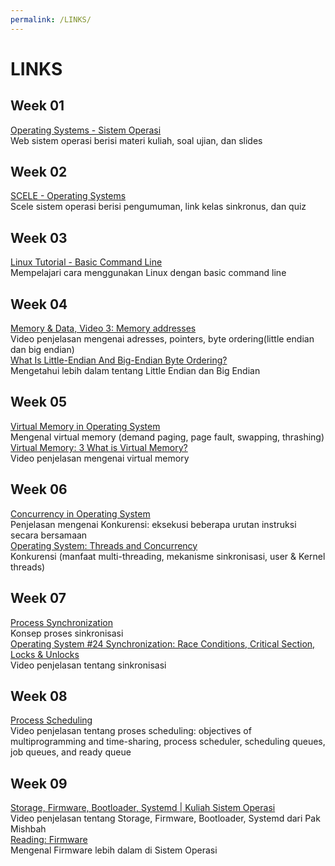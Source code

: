 ```yaml
---
permalink: /LINKS/
---
```

# LINKS
## Week 01
[Operating Systems - Sistem Operasi](https://os.vlsm.org/)<br>
Web sistem operasi berisi materi kuliah, soal ujian, dan slides
## Week 02
[SCELE - Operating Systems](https://scele.cs.ui.ac.id/course/view.php?id=3268)<br>
Scele sistem operasi berisi pengumuman, link kelas sinkronus, dan quiz
## Week 03
[Linux Tutorial - Basic Command Line](https://www.youtube.com/watch?v=cBokz0LTizk)<br>
Mempelajari cara menggunakan Linux dengan basic command line
## Week 04
[Memory & Data, Video 3: Memory addresses](https://www.youtube.com/watch?v=lzMCuw_5dfM)<br>
Video penjelasan mengenai adresses, pointers, byte ordering(little endian dan big endian)<br>
[What Is Little-Endian And Big-Endian Byte Ordering?](https://www.section.io/engineering-education/what-is-little-endian-and-big-endian/)<br>
Mengetahui lebih dalam tentang Little Endian dan Big Endian
## Week 05
[Virtual Memory in Operating System](https://www.geeksforgeeks.org/virtual-memory-in-operating-system/)<br>
Mengenal virtual memory (demand paging, page fault, swapping, thrashing)<br>
[Virtual Memory: 3 What is Virtual Memory?](https://www.youtube.com/watch?v=qlH4-oHnBb8)<br>
Video penjelasan mengenai virtual memory
## Week 06
[Concurrency in Operating System](https://www.geeksforgeeks.org/concurrency-in-operating-system/)<br>
Penjelasan mengenai Konkurensi: eksekusi beberapa urutan instruksi secara bersamaan<br>
[Operating System: Threads and Concurrency](https://medium.com/@akhandmishra/operating-system-threads-and-concurrency-aec2036b90f8)<br>
Konkurensi (manfaat multi-threading, mekanisme sinkronisasi, user & Kernel threads)
## Week 07
[Process Synchronization](https://www.studytonight.com/operating-system/process-synchronization)<br>
Konsep proses sinkronisasi<br>
[Operating System #24 Synchronization: Race Conditions, Critical Section, Locks & Unlocks](https://www.youtube.com/watch?v=ZQb3DRy0g8U)<br>
Video penjelasan tentang sinkronisasi
## Week 08
[Process Scheduling](https://www.youtube.com/watch?v=2h3eWaPx8SA)<br>
Video penjelasan tentang proses scheduling: objectives of multiprogramming and time-sharing, process scheduler, scheduling queues, job queues, and ready queue
## Week 09
[Storage, Firmware, Bootloader, Systemd | Kuliah Sistem Operasi](https://www.youtube.com/watch?v=_QB5ESvOjQU)<br>
Video penjelasan tentang Storage, Firmware, Bootloader, Systemd dari Pak Mishbah<br>
[Reading: Firmware](https://courses.lumenlearning.com/zeliite115/chapter/reading-firmware/)<br>
Mengenal Firmware lebih dalam di Sistem Operasi

